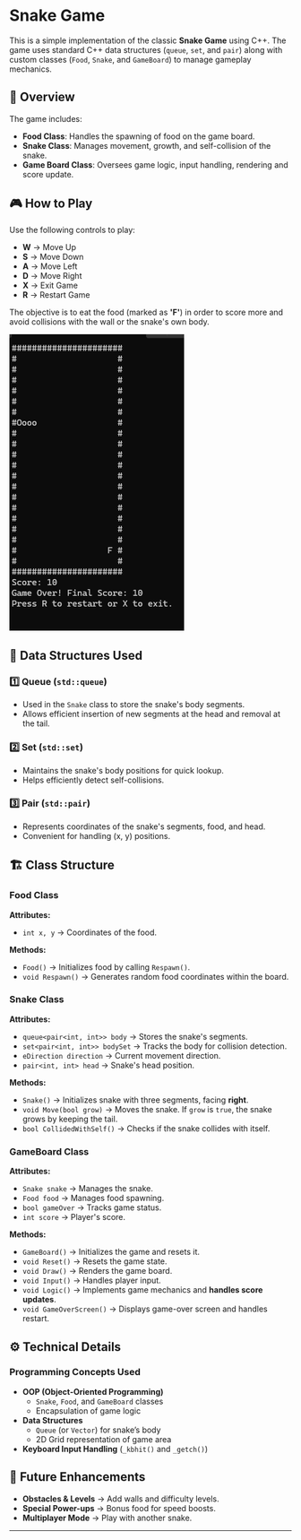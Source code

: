 # Snake Game

This is a simple implementation of the classic **Snake Game** using C++. The game uses standard C++ data structures (`queue`, `set`, and `pair`) along with custom classes (`Food`, `Snake`, and `GameBoard`) to manage gameplay mechanics.

## 📝 Overview

The game includes:
- **Food Class**: Handles the spawning of food on the game board.
- **Snake Class**: Manages movement, growth, and self-collision of the snake.
- **Game Board Class**: Oversees game logic, input handling, rendering and score update.

## 🎮 How to Play

Use the following controls to play:

- **W** → Move Up
- **S** → Move Down
- **A** → Move Left
- **D** → Move Right
- **X** → Exit Game
- **R** → Restart Game

The objective is to eat the food (marked as **'F'**) in order to score more and avoid collisions with the wall or the snake's own body.

![Game Screenshot](https://github.com/FeminaRathod/Snake-Game/blob/1e16c75315ae1a374a10e6c1f5d3eee56239e168/Screenshot%202025-02-08%20225614.png)

## 📌 Data Structures Used

### 1️⃣ Queue (`std::queue`)
- Used in the `Snake` class to store the snake's body segments.
- Allows efficient insertion of new segments at the head and removal at the tail.

### 2️⃣ Set (`std::set`)
- Maintains the snake's body positions for quick lookup.
- Helps efficiently detect self-collisions.

### 3️⃣ Pair (`std::pair`)
- Represents coordinates of the snake's segments, food, and head.
- Convenient for handling (x, y) positions.

## 🏗️ Class Structure

### **Food Class**
**Attributes:**
- `int x, y` → Coordinates of the food.

**Methods:**
- `Food()` → Initializes food by calling `Respawn()`.
- `void Respawn()` → Generates random food coordinates within the board.

### **Snake Class**
**Attributes:**
- `queue<pair<int, int>> body` → Stores the snake's segments.
- `set<pair<int, int>> bodySet` → Tracks the body for collision detection.
- `eDirection direction` → Current movement direction.
- `pair<int, int> head` → Snake's head position.

**Methods:**
- `Snake()` → Initializes snake with three segments, facing **right**.
- `void Move(bool grow)` → Moves the snake. If `grow` is `true`, the snake grows by keeping the tail.
- `bool CollidedWithSelf()` → Checks if the snake collides with itself.

### **GameBoard Class**
**Attributes:**
- `Snake snake` → Manages the snake.
- `Food food` → Manages food spawning.
- `bool gameOver` → Tracks game status.
- `int score` → Player's score.

**Methods:**
- `GameBoard()` → Initializes the game and resets it.
- `void Reset()` → Resets the game state.
- `void Draw()` → Renders the game board.
- `void Input()` → Handles player input.
- `void Logic()` → Implements game mechanics and **handles score updates**.
- `void GameOverScreen()` → Displays game-over screen and handles restart.

## ⚙️ Technical Details

### **Programming Concepts Used**
- **OOP (Object-Oriented Programming)**
  - `Snake`, `Food`, and `GameBoard` classes
  - Encapsulation of game logic
- **Data Structures**
  - `Queue` (or `Vector`) for snake’s body
  - 2D Grid representation of game area
- **Keyboard Input Handling** (`_kbhit()` and `_getch()`)

## 🚀 Future Enhancements
- **Obstacles & Levels** → Add walls and difficulty levels.
- **Special Power-ups** → Bonus food for speed boosts.
- **Multiplayer Mode** → Play with another snake.

---
